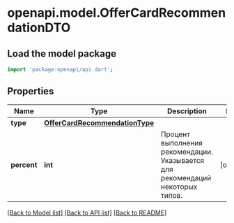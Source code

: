 # openapi.model.OfferCardRecommendationDTO

## Load the model package
```dart
import 'package:openapi/api.dart';
```

## Properties
Name | Type | Description | Notes
------------ | ------------- | ------------- | -------------
**type** | [**OfferCardRecommendationType**](OfferCardRecommendationType.md) |  | 
**percent** | **int** | Процент выполнения рекомендации. Указывается для рекомендаций некоторых типов. | [optional] 

[[Back to Model list]](../README.md#documentation-for-models) [[Back to API list]](../README.md#documentation-for-api-endpoints) [[Back to README]](../README.md)


